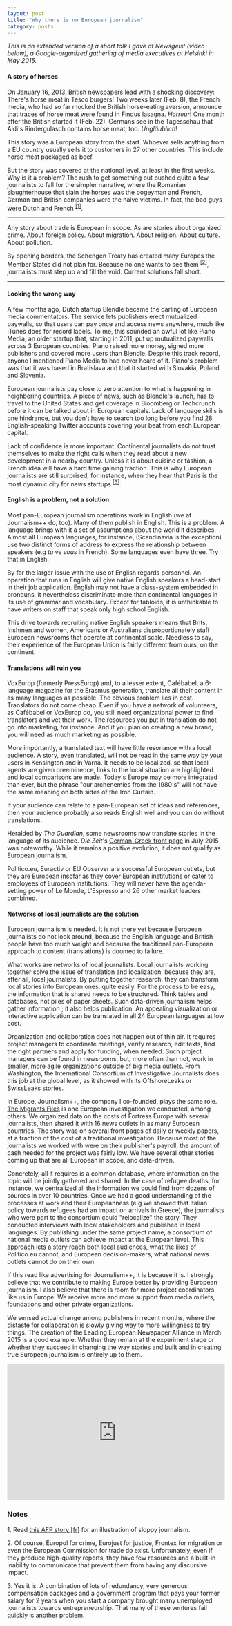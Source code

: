 ```yaml
---
layout: post
title: "Why there is no European journalism"
category: posts
---
```


_This is an extended version of a short talk I gave at Newsgeist (video below), a Google-organized gathering of media executives at Helsinki in May 2015._

#### A story of horses

On January 16, 2013, British newspapers lead with a shocking discovery: There's horse meat in Tesco burgers! Two weeks later (Feb. 8), the French media, who had so far mocked the British horse-eating aversion, announce that traces of horse meat were found in Findus lasagna. _Horreur_! One month after the British started it (Feb. 22), Germans see in the Tagesschau that Aldi's Rindergulasch contains horse meat, too. _Ungläublich_!

This story was a European story from the start. Whoever sells anything from a EU country usually sells it to customers in 27 other countries. This include horse meat packaged as beef.

But the story was covered at the national level, at least in the first weeks. Why is it a problem? The rush to get something out pushed quite a few journalists to fall for the simpler narrative, where the Romanian slaughterhouse that slain the horses was the bogeyman and French, German and British companies were the naive victims. In fact, the bad guys were Dutch and French <sup><a href="#note_afp">[1]</a></sup>.

***

Any story about trade is European in scope. As are stories about organized crime. About foreign policy. About migration. About religion. About culture. About pollution. 

By opening borders, the Schengen Treaty has created many Europes the Member States did not plan for. Because no one wants to see them <sup><a href="#note_agencies">[2]</a></sup>, journalists must step up and fill the void. Current solutions fall short.

***

#### Looking the wrong way

A few months ago, Dutch startup Blendle became the darling of European media commentators. The service lets publishers erect mutualized paywalls, so that users can pay once and access news anywhere, much like iTunes does for record labels. To me, this sounded an awful lot like Piano Media, an older startup that, starting in 2011, put up mutualized paywalls across 3 European countries. Piano raised more money, signed more publishers and covered more users than Blendle. Despite this track record, anyone I mentioned Piano Media to had never heard of it. Piano's problem was that it was based in Bratislava and that it started with Slovakia, Poland and Slovenia.

European journalists pay close to zero attention to what is happening in neighboring countries. A piece of news, such as Blendle's launch, has to travel to the United States and get coverage in Bloomberg or Techcrunch before it can be talked about in European capitals. Lack of language skills is one hindrance, but you don't have to search too long before you find 28 English-speaking Twitter accounts covering your beat from each European capital.

Lack of confidence is more important. Continental journalists do not trust themselves to make the right calls when they read about a new development in a nearby country. Unless it is about cuisine or fashion, a French idea will have a hard time gaining traction. This is why European journalists are still surprised, for instance, when they hear that Paris is the most dynamic city for news startups <sup><a href="#note_paris">[3]</a></sup>.

#### English is a problem, not a solution

Most pan-European journalism operations work in English (we at Journalism++ do, too). Many of them publish in English. This is a problem. A language brings with it a set of assumptions about the world it describes. Almost all European languages, for instance, (Scandinavia is the exception) use two distinct forms of address to express the relationship between speakers (e.g _tu_ vs _vous_ in French). Some languages even have three. Try that in English.

By far the larger issue with the use of English regards personnel. An operation that runs in English will give native English speakers a head-start in their job application. English may not have a class-system embedded in pronouns, it nevertheless discriminate more than continental languages in its use of grammar and vocabulary. Except for tabloids, it is unthinkable to have writers on staff that speak only high school English.

This drive towards recruiting native English speakers means that Brits, Irishmen and women, Americans or Australians disproportionately staff European newsrooms that operate at continental scale. Needless to say, their experience of the European Union is fairly different from ours, on the continent.

#### Translations will ruin you

VoxEurop (formerly PressEurop) and, to a lesser extent, Cafébabel, a 6-language magazine for the Erasmus generation, translate all their content in as many languages as possible. The obvious problem lies in cost. Translators do not come cheap. Even if you have a network of volunteers, as Cafébabel or VoxEurop do, you still need organizational power to find translators and vet their work. The resources you put in translation do not go into marketing, for instance. And if you plan on creating a new brand, you will need as much marketing as possible.

More importantly, a translated text will have little resonance with a local audience. A story, even translated, will not be read in the same way by your users in Kensington and in Varna. It needs to be localized, so that local agents are given preeminence, links to the local situation are highlighted and local comparisons are made. Today's Europe may be more integrated than ever, but the phrase "our archenemies from the 1980's" will not have the same meaning on both sides of the Iron Curtain.

If your audience can relate to a pan-European set of ideas and references, then your audience probably also reads English well and you can do without translations.

Heralded by _The Guardian_, some newsrooms now translate stories in the language of its audience. _Die Zeit_'s [German-Greek front page](http://www.zeit.de/2015/27/griechenland-zukunft-brief-referendum) in July 2015 was noteworthy. While it remains a positive evolution, it does not qualify as European journalism.

Politico.eu, Euractiv or EU Observer are successful European outlets, but they are European insofar as they cover European institutions or cater to employees of European institutions. They will never have the agenda-setting power of Le Monde, L'Espresso and 26 other market leaders combined. 

#### Networks of local journalists are the solution

European journalism is needed. It is not there yet because European journalists do not look around, because the English language and British people have too much weight and because the traditional pan-European approach to content (translations) is doomed to failure.

What works are networks of local journalists. Local journalists working together solve the issue of translation and localization, because they are, after all, local journalists. By putting together research, they can transform local stories into European ones, quite easily. For the process to be easy, the information that is shared needs to be structured. Think tables and databases, not piles of paper sheets. Such data-driven journalism helps gather information ; it also helps publication. An appealing visualization or interactive application can be translated in all 24 European languages at low cost.

Organization and collaboration does not happen out of thin air. It requires project managers to coordinate meetings, verify research, edit texts, find the right partners and apply for funding, when needed. Such project managers can be found in newsrooms, but, more often than not, work in smaller, more agile organizations outside of big media outlets. From Washington, the International Consortium of Investigative Journalists does this job at the global level, as it showed with its OffshoreLeaks or SwissLeaks stories.

In Europe, Journalism++, the company I co-founded, plays the same role. [The Migrants Files](http://themigrantsfiles.com) is one European investigation we conducted, among others. We organized data on the costs of Fortress Europe with several journalists, then shared it with 16 news outlets in as many European countries. The story was on several front pages of daily or weekly papers, at a fraction of the cost of a traditional investigation. Because most of the journalists we worked with were on their publisher's payroll, the amount of cash needed for the project was fairly low. We have several other stories coming up that are all European in scope, and data-driven.

Concretely, all it requires is a common database, where information on the topic will be jointly gathered and shared. In the case of refugee deaths, for instance, we centralized all the information we could find from dozens of sources in over 10 countries. Once we had a good understanding of the processes at work and their Europeanness (e.g we showed that Italian policy towards refugees had an impact on arrivals in Greece), the journalists who were part to the consortium could "relocalize" the story. They conducted interviews with local stakeholders and published in local languages. By publishing under the same project name, a consortium of national media outlets can achieve impact at the European level. This approach lets a story reach both local audiences, what the likes of Politico.eu cannot, and European decision-makers, what national news outlets cannot do on their own.

If this read like advertising for Journalism++, it is because it is. I strongly believe that we contribute to making Europe better by providing European journalism. I also believe that there is room for more project coordinators like us in Europe. We receive more and more support from media outlets, foundations and other private organizations. 

We sensed actual change among publishers in recent months, where the distaste for collaboration is slowly giving way to more willingness to try things. The creation of the Leading European Newspaper Alliance in March 2015 is a good example. Whether they remain at the experiment stage or whether they succeed in changing the way stories and built and in creating true European journalism is entirely up to them.

<iframe width="100%" height="315" src="https://www.youtube.com/embed/IjyCa5FaxA0" frameborder="0" allowfullscreen></iframe>

### Notes

<a name="note_afp"></a>1. Read [this AFP story [fr]](http://www.liberation.fr/monde/2013/02/08/du-cheval-roumain-dans-les-lasagnes-findus_880511) for an illustration of sloppy journalism.

<a name="note_agencies"></a>2. Of course, Europol for crime, Eurojust for justice, Frontex for migration or even the European Commission for trade do exist. Unfortunately, even if they produce high-quality reports, they have few resources and a built-in inability to communicate that prevent them from having any discursive impact.

<a name="note_paris"></a>3. Yes it is. A combination of lots of redundancy, very generous compensation packages and a government program that pays your former salary for 2 years when you start a company brought many unemployed journalists towards entrepreneurship. That many of these ventures fail quickly is another problem.